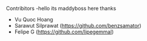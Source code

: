 Contribitors
-hello its maddyboss here thanks
- Vu Quoc Hoang
- Sarawut Silprawat (https://github.com/benzsamator)
- Felipe G	(https://github.com/lipegemmal)
